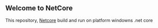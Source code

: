 ## Welcome to NetCore
This repository, [Netcore](https://netcore.sachtonysoft.net/) build and run on platform windowns .net core

